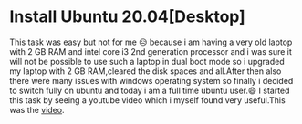 # Install Ubuntu 20.04[Desktop]
This task was easy but not for me :disappointed_relieved: because i am having a very old laptop with 2 GB RAM and intel core i3 2nd generation processor and i was sure it will not be possible to use such a laptop in dual boot mode so i upgraded my laptop with 2 GB RAM,cleared the disk spaces and all.After then also there were many issues with windows operating system so finally i decided to switch fully on ubuntu and today i am a full time ubuntu user.:smile: I started this task by seeing a youtube video which i myself found very useful.This was the [video]().
